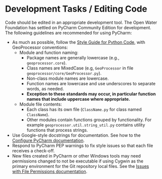 # Development Tasks / Editing Code #

Code should be edited in an appropriate development tool.
The Open Water Foundation has settled on PyCharm Community Edition for development.
The following guidelines are recommended for using PyCharm:

* As much as possible, follow the [Style Guide for Python Code](https://www.python.org/dev/peps/pep-0008/),
with GeoProcessor conventions:
	+ Module and function naming:
		+ Package names are generally lowercase (e.g., `geoprocessor.core`).
		+ Class names are MixedCase (e.g, `GeoProcessor` in file `geoprocessor/core/GeoProcessor.py`).
		+ Non-class module names are lowercase.
		+ Function names are lowercase and use underscores to separate words, as needed.
		+ **Exception to these standards may occur, in particular function names that include uppercase where appropriate.**
	+ Module file contents:
		+ Each class has its own file (`ClassName.py` for class named `ClassName`).
		+ Other modules contain functions grouped by functionality.
		For example `geoprocessor.util.string_util.py` contains utility functions that process strings.
* Use Google-style docstrings for documentation.
See how to the [Configure PyCharm documentation](../dev-env/pycharm.md#configure-pycharm).
* Respond to PyCharm PEP warnings to fix style issues so that each file receives a check-off.
* New files created in PyCharm or other Windows tools may need permissions changed to not be executable if
using Cygwin as the primary environment for the Git repository local files.
See the [Issues with File Permissions documentation](version-control.md#issues-with-file-permissions).
